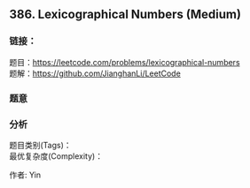 ## 386. Lexicographical Numbers (Medium)

### **链接**：
题目：https://leetcode.com/problems/lexicographical-numbers  
题解：https://github.com/JianghanLi/LeetCode

### **题意**



### **分析**  
题目类别(Tags)：  
最优复杂度(Complexity)：  



作者: Yin
